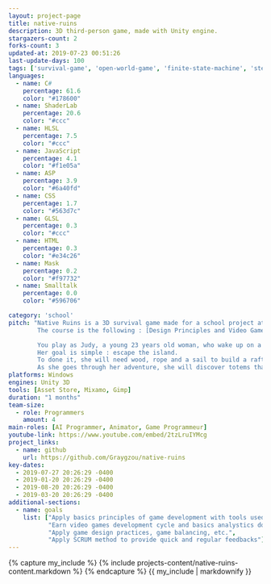 ```yaml
---
layout: project-page
title: native-ruins
description: 3D third-person game, made with Unity engine.
stargazers-count: 2
forks-count: 3
updated-at: 2019-07-23 00:51:26
last-update-days: 100
tags: ['survival-game', 'open-world-game', 'finite-state-machine', 'steering-behaviors', 'third-person-game', 'game-development', 'unity3d']
languages: 
  - name: C#
    percentage: 61.6
    color: "#178600"
  - name: ShaderLab
    percentage: 20.6
    color: "#ccc"
  - name: HLSL
    percentage: 7.5
    color: "#ccc"
  - name: JavaScript
    percentage: 4.1
    color: "#f1e05a"
  - name: ASP
    percentage: 3.9
    color: "#6a40fd"
  - name: CSS
    percentage: 1.7
    color: "#563d7c"
  - name: GLSL
    percentage: 0.3
    color: "#ccc"
  - name: HTML
    percentage: 0.3
    color: "#e34c26"
  - name: Mask
    percentage: 0.2
    color: "#f97732"
  - name: Smalltalk
    percentage: 0.0
    color: "#596706"

category: 'school'
pitch: "Native Ruins is a 3D survival game made for a school project at the Université du Québec à Chicoutimi (UQAC).
        The course is the following : [Design Principles and Video Games Development (8INF955)](https://cours.uqac.ca/8INF955).

        You play as Judy, a young 23 years old woman, who wake up on a desert island.
        Her goal is simple : escape the island.
        To done it, she will need wood, rope and a sail to build a raft.
        As she goes through her adventure, she will discover totems that will give her more abilities useful to archive her goal."
platforms: Windows
engines: Unity 3D
tools: [Asset Store, Mixamo, Gimp]
duration: "1 months"
team-size:
  - role: Programmers
    amount: 4
main-roles: [AI Programmer, Animator, Game Programmeur]
youtube-link: https://www.youtube.com/embed/2tzLruIYMcg
project_links:
  - name: github
    url: https://github.com/Graygzou/native-ruins
key-dates:
  - 2019-07-27 20:26:29 -0400
  - 2019-01-20 20:26:29 -0400
  - 2019-08-20 20:26:29 -0400
  - 2019-03-20 20:26:29 -0400
additional-sections:
  - name: goals
    list: ["Apply basics principles of game development with tools used in industry",
           "Earn video games development cycle and basics analystics documents",
           "Apply game design practices, game balancing, etc.",
           "Apply SCRUM method to provide quick and regular feedbacks"]
---
```

<!---
Gregoire Boiron <gregoire.boiron@gmail.com>
Copyright (c) 2018-2019 Gregoire Boiron  All Rights Reserved.
--->

{% capture my_include %}
{% include projects-content/native-ruins-content.markdown %}
{% endcapture %}
{{ my_include | markdownify }}
